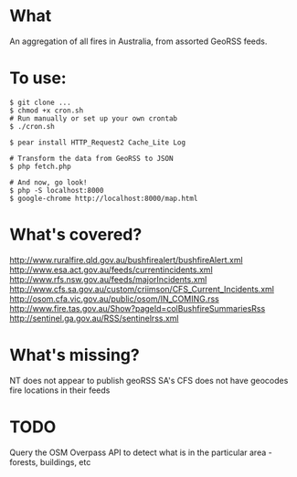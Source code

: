 # What
An aggregation of all fires in Australia, from assorted GeoRSS feeds.

# To use:

    $ git clone ...
    $ chmod +x cron.sh
    # Run manually or set up your own crontab
    $ ./cron.sh
    
    $ pear install HTTP_Request2 Cache_Lite Log

    # Transform the data from GeoRSS to JSON
    $ php fetch.php
    
    # And now, go look!
    $ php -S localhost:8000
    $ google-chrome http://localhost:8000/map.html

# What's covered?

http://www.ruralfire.qld.gov.au/bushfirealert/bushfireAlert.xml
http://www.esa.act.gov.au/feeds/currentincidents.xml
http://www.rfs.nsw.gov.au/feeds/majorIncidents.xml
http://www.cfs.sa.gov.au/custom/criimson/CFS_Current_Incidents.xml
http://osom.cfa.vic.gov.au/public/osom/IN_COMING.rss
http://www.fire.tas.gov.au/Show?pageId=colBushfireSummariesRss
http://sentinel.ga.gov.au/RSS/sentinelrss.xml

# What's missing?
NT does not appear to publish geoRSS
SA's CFS does not have geocodes fire locations in their feeds

# TODO
Query the OSM Overpass API to detect what is in the particular area - forests, buildings, etc